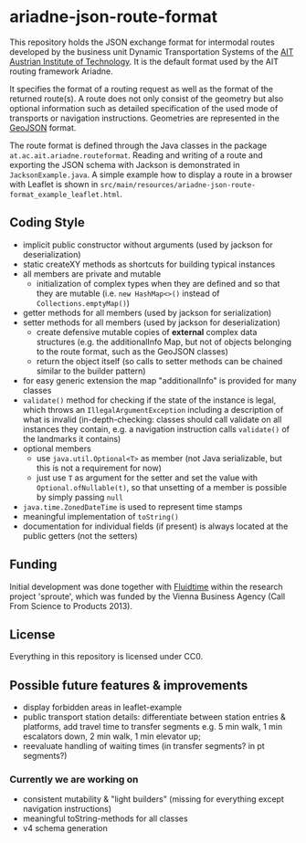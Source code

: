 # ariadne-json-route-format
This repository holds the JSON exchange format for intermodal routes developed by the business unit Dynamic Transportation Systems of the [AIT Austrian Institute of Technology](http://dts.ait.ac.at). It is the default format used by the AIT routing framework Ariadne.

It specifies the format of a routing request as well as the format of the returned route(s). A route does not only consist of the geometry but also optional information such as detailed specification of the used mode of transports or navigation instructions.
Geometries are represented in the [GeoJSON](http://geojson.org) format.

The route format is defined through the Java classes in the package `at.ac.ait.ariadne.routeformat`.
Reading and writing of a route and exporting the JSON schema with Jackson is demonstrated in `JacksonExample.java`.
A simple example how to display a route in a browser with Leaflet is shown in `src/main/resources/ariadne-json-route-format_example_leaflet.html`.

## Coding Style
- implicit public constructor without arguments (used by jackson for deserialization)
- static createXY methods as shortcuts for building typical instances
- all members are private and mutable
    - initialization of complex types when they are defined and so that they are mutable (i.e. `new HashMap<>()` instead of `Collections.emptyMap()`)
- getter methods for all members (used by jackson for serialization)
- setter methods for all members (used by jackson for deserialization)
    - create defensive mutable copies of **external** complex data structures (e.g. the additionalInfo Map, but not of objects belonging to the route format, such as the GeoJSON classes)
    - return the object itself (so calls to setter methods can be chained similar to the builder pattern)
- for easy generic extension the map "additionalInfo" is provided for many classes
- `validate()` method for checking if the state of the instance is legal, which throws an `IllegalArgumentException` including a description of what is invalid (in-depth-checking: classes should call validate on all instances they contain, e.g. a navigation instruction calls `validate()` of the landmarks it contains)
- optional members
    - use `java.util.Optional<T>` as member (not Java serializable, but this is not a requirement for now)
    - just use `T` as argument for the setter and set the value with `Optional.ofNullable(t)`, so that unsetting of a member is possible by simply passing `null`
- `java.time.ZonedDateTime` is used to represent time stamps
- meaningful implementation of `toString()`
- documentation for individual fields (if present) is always located at the public getters (not the setters)

## Funding
Initial development was done together with [Fluidtime](http://www.fluidtime.com) within the research project 'sproute', which was funded by the Vienna Business Agency (Call From Science to Products 2013).

## License
Everything in this repository is licensed under CC0.

## Possible future features & improvements 
- display forbidden areas in leaflet-example
- public transport station details: differentiate between station entries & platforms, add travel time to transfer segments e.g. 5 min walk, 1 min escalators down, 2 min walk, 1 min elevator up;
- reevaluate handling of waiting times (in transfer segments? in pt segments?)

### Currently we are working on
- consistent mutability & "light builders" (missing for everything except navigation instructions)
- meaningful toString-methods for all classes
- v4 schema generation
